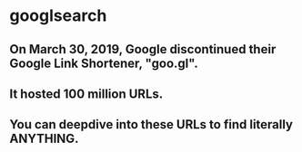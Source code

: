 # googlsearch
## On March 30, 2019, Google discontinued their Google Link Shortener, "goo.gl".
## It hosted 100 million URLs.
## You can deepdive into these URLs to find literally ANYTHING.
